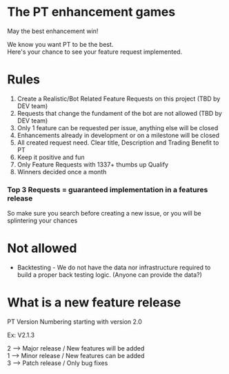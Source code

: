 # The PT enhancement games  
May the best enhancement win!  

We know you want PT to be the best.  
Here's your chance to see your feature request implemented.

# Rules

1. Create a Realistic/Bot Related Feature Requests on this project (TBD by DEV team)
2. Requests that change the fundament of the bot are not allowed (TBD by DEV team)
3. Only 1 feature can be requested per issue, anything else will be closed
4. Enhancements already in development or on a milestone will be closed
5. All created request need. Clear title, Description and Trading Benefit to PT
6. Keep it positive and fun
7. Only Feature Requests with 1337+ thumbs up Qualify
8. Winners decided once a month

### Top 3 Requests = guaranteed implementation in a features release

So make sure you search before creating a new issue, or you will be splintering your chances  

# Not allowed
* Backtesting - We do not have the data nor infrastructure required to build a proper back testing logic. (Anyone can provide the data?)

# What is a new feature release
PT Version Numbering starting with version 2.0  

Ex: V2.1.3  

2 --> Major release / New features will be added  
1 --> Minor release / New features can be added  
3 --> Patch release / Only bug fixes  
